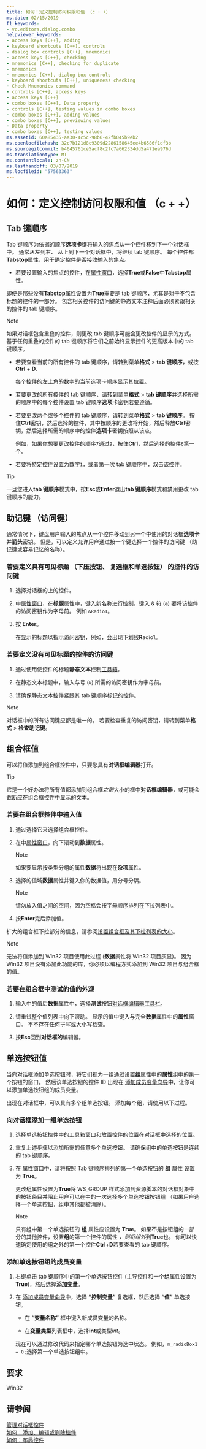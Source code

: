 ```yaml
---
title: 如何：定义控制访问权限和值 （c + +）
ms.date: 02/15/2019
f1_keywords:
- vc.editors.dialog.combo
helpviewer_keywords:
- access keys [C++], adding
- keyboard shortcuts [C++], controls
- dialog box controls [C++], mnemonics
- access keys [C++], checking
- mnemonics [C++], checking for duplicate
- mnemonics
- mnemonics [C++], dialog box controls
- keyboard shortcuts [C++], uniqueness checking
- Check Mnemonics command
- controls [C++], access keys
- access keys [C++]
- combo boxes [C++], Data property
- controls [C++], testing values in combo boxes
- combo boxes [C++], adding values
- combo boxes [C++], previewing values
- Data property
- combo boxes [C++], testing values
ms.assetid: 60a85435-aa30-4c5c-98b6-42fb045b9eb2
ms.openlocfilehash: 32c7b121d8c9309d2286158645ee4b6586f1df3b
ms.sourcegitcommit: b4645761ce5acf8c2fc7a662334dd5a471ea976d
ms.translationtype: MT
ms.contentlocale: zh-CN
ms.lasthandoff: 03/07/2019
ms.locfileid: "57563363"
---
```

# <a name="how-to-define-control-access-and-values-c"></a>如何：定义控制访问权限和值 （c + +）

## <a name="tab-order"></a>Tab 键顺序

Tab 键顺序为依据的顺序**选项卡**键将输入的焦点从一个控件移到下一个对话框中。 通常从左到右、 从上到下一个对话框中，将继续 tab 键顺序。 每个控件都**Tabstop**属性，用于确定控件是否接收输入的焦点。

- 若要设置输入的焦点的控件，在[属性窗口](/visualstudio/ide/reference/properties-window)，选择**True**或**False**中**Tabstop**属性。

即便是那些没有**Tabstop**属性设置为**True**需要是 tab 键顺序，尤其是对于不包含标题的控件的一部分。 包含相关控件的访问键的静态文本注释后面必须紧跟相关的控件的 tab 键顺序。

> [!NOTE]
> 如果对话框包含重叠的控件，则更改 tab 键顺序可能会更改控件的显示的方式。 基于任何重叠的控件的 tab 键顺序将它们之前始终显示控件的更高版本中的 tab 键顺序。

- 若要查看当前的所有控件的 tab 键顺序，请转到菜单**格式** > **tab 键顺序**，或按**Ctrl** + **D**.

   每个控件的左上角的数字的当前选项卡顺序显示其位置。

- 若要更改的所有控件的 tab 键顺序，请转到菜单**格式** > **tab 键顺序**并选择所需的顺序中的每个控件设置 tab 键顺序**选项卡**密钥若要遵循。

- 若要更改两个或多个控件的 tab 键顺序，请转到菜单**格式** > **tab 键顺序**。 按住**Ctrl**密钥，然后选择的控件，其中按顺序的更改将开始，然后释放**Ctrl**密钥，然后选择所需的顺序中的控件**选项卡**密钥按照从该点。

   例如，如果你想要更改控件的顺序`7`通过`9`，按住**Ctrl**，然后选择的控件`6`第一个。

- 若要将特定控件设置为数字`1`，或者第一次 tab 键顺序中，双击该控件。

> [!TIP]
> 一旦您进入**tab 键顺序**模式中，按**Esc**或**Enter**退出**tab 键顺序**模式和禁用更改 tab 键顺序的能力。

## <a name="mnemonics-access-keys"></a>助记键 （访问键）

通常情况下，键盘用户输入的焦点从一个控件移动到另一个中使用的对话框**选项卡**并**箭头**密钥。 但是，可以定义允许用户通过按一个键选择一个控件的访问键 （助记键或容易记忆的名称）。

### <a name="to-define-an-access-key-for-a-control-with-a-visible-caption-push-buttons-check-boxes-and-radio-buttons"></a>若要定义具有可见标题 （下压按钮、 复选框和单选按钮） 的控件的访问键

1. 选择对话框的上的控件。

1. 中[属性窗口](/visualstudio/ide/reference/properties-window)，在**标题**属性中，键入新名称进行控制，键入 & 符 (`&`) 要将该控件的访问密钥作为字母前。 例如 `&Radio1`。

1. 按 **Enter**。

   在显示的标题以指示访问密钥，例如，会出现下划线**R**adio1。

### <a name="to-define-an-access-key-for-a-control-without-a-visible-caption"></a>若要定义没有可见标题的控件的访问键

1. 通过使用使控件的标题**静态文本**控制[工具箱](/visualstudio/ide/reference/toolbox)。

1. 在静态文本标题中，输入与号 (`&`) 所需的访问密钥作为字母前。

1. 请确保静态文本控件紧跟其 tab 键顺序标记的控件。

> [!NOTE]
> 对话框中的所有访问键应都是唯一的。 若要检查重复的访问密钥，请转到菜单**格式** > **检查助记键**。

## <a name="combo-box-values"></a>组合框值

可以将值添加到组合框控件中，只要您具有**对话框编辑器**打开。

> [!TIP]
> 它是一个好办法将所有值都添加到组合框*之前*大小的框中**对话框编辑器**，或可能会截断应在组合框控件中显示的文本。

### <a name="to-enter-values-into-a-combo-box-control"></a>若要在组合框控件中输入值

1. 通过选择它来选择组合框控件。

1. 在中[属性窗口](/visualstudio/ide/reference/properties-window)，向下滚动到**数据**属性。

   > [!NOTE]
   > 如果要显示按类型分组的属性**数据**将出现在**杂项**属性。

1. 选择的值域**数据**属性并键入你的数据值，用分号分隔。

   > [!NOTE]
   > 请勿放入值之间的空间，因为空格会按字母顺序排列在下拉列表中。

1. 按**Enter**完后添加值。

扩大的组合框下拉部分的信息，请参阅[设置组合框及其下拉列表的大小](setting-the-size-of-the-combo-box-and-its-drop-down-list.md)。

> [!NOTE]
> 无法将值添加到 Win32 项目使用此过程 (**数据**属性将 Win32 项目灰显)。 因为 Win32 项目没有添加此功能的库，你必须以编程方式添加到 Win32 项目与组合框的值。

### <a name="to-test-the-appearance-of-values-in-a-combo-box"></a>若要在组合框中测试的值的外观

1. 输入中的值后**数据**属性中，选择**测试**按钮[对话框编辑器工具栏](../windows/showing-or-hiding-the-dialog-editor-toolbar.md)。

1. 请重试整个值列表中向下滚动。 显示的值中键入与完全**数据**属性中的**属性**窗口。 不不存在任何拼写或大小写检查。

1. 按**Esc**回到**对话框的**编辑器。

## <a name="radio-button-values"></a>单选按钮值

当向对话框添加单选按钮时，将它们视为一组通过设置**组**属性中的**属性**组中的第一个按钮的窗口。 然后该单选按钮的控件 ID 出现在 [添加成员变量向导](../ide/add-member-variable-wizard.md)中，让你可以添加单选按钮组的成员变量。

出现在对话框中，可以具有多个组单选按钮。 添加每个组，请使用以下过程。

### <a name="to-add-a-group-of-radio-buttons-to-a-dialog-box"></a>向对话框添加一组单选按钮

1. 选择单选按钮控件中的[工具箱窗口](/visualstudio/ide/reference/toolbox)和放置控件的位置在对话框中选择的位置。

1. 重复上述步骤以添加所需的任意多个单选按钮。 请确保组中的单选按钮是连续的 tab 键顺序。

1. 在 [属性窗口](/visualstudio/ide/reference/properties-window)中，请将按照 Tab 键顺序排列的第一个单选按钮的 **组** 属性  设置为 **True**。

   更改**组**属性设置为**True**将 WS_GROUP 样式添加到资源脚本的对话框对象中的按钮条目并阻止用户可以在中的一次选择多个单选按钮按钮组 （如果用户选择一个单选按钮，组中其他都被清除）。

   > [!NOTE]
   > 只有组中第一个单选按钮的 **组** 属性应设置为 **True**。 如果不是按钮组的一部分的其他控件，设置**组**的第一个控件的属性 *，则将组外*到**True**也。 你可以快速确定使用的组之外的第一个控件**Ctrl**+**D**若要查看的 tab 键顺序。

### <a name="to-add-a-member-variable-for-the-radio-button-group"></a>添加单选按钮组的成员变量

1. 右键单击 tab 键顺序中的第一个单选按钮控件 (主导控件和一个**组**属性设置为**True**)，然后选择**添加变量**。

1. 在 [添加成员变量向导](../ide/add-member-variable-wizard.md)中，选择 **“控制变量”** 复选框，然后选择 **“值”** 单选按钮。

   - 在 **“变量名称”** 框中键入新成员变量的名称。

   - 在**变量类型**列表框中，选择**int**或类型*int*。

   现在可以通过修改代码来指定哪个单选按钮为选中状态。 例如，`m_radioBox1 = 0;`选择第一个单选按钮组中。

## <a name="requirements"></a>要求

Win32

## <a name="see-also"></a>请参阅

[管理对话框控件](controls-in-dialog-boxes.md)<br/>
[如何：添加、编辑或删除控件](adding-editing-or-deleting-controls.md)<br/>
[如何：布局控件](arrangement-of-controls-on-dialog-boxes.md)<br/>